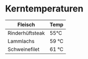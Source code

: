 # Kerntemperaturen

| Fleisch | Temp |
| --- | --- |
| Rinderhüftsteak | 55°C |
| Lammlachs | 59 °C |
| Schweinefilet | 61 °C |